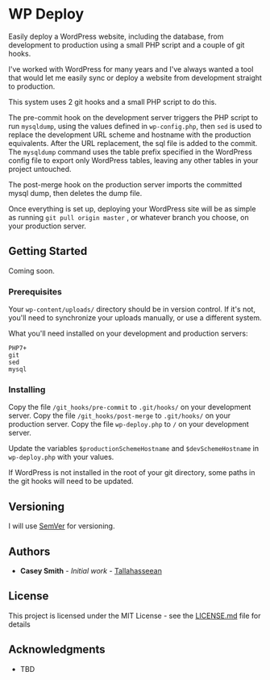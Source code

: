 # WP Deploy

Easily deploy a WordPress website, including the database, from development to production using a small PHP script and a couple of git hooks.

I've worked with WordPress for many years and I've always wanted a tool that would let me easily sync or deploy a website from development straight to production.

This system uses 2 git hooks and a small PHP script to do this.

The pre-commit hook on the development server triggers the PHP script to run `mysqldump`, using the values defined in `wp-config.php`, then `sed` is used to replace the development URL scheme and hostname with the production equivalents. After the URL replacement, the sql file is added to the commit. The `mysqldump` command uses the table prefix specified in the WordPress config file to export only WordPress tables, leaving any other tables in your project untouched.

The post-merge hook on the production server imports the committed mysql dump, then deletes the dump file.

Once everything is set up, deploying your WordPress site will be as simple as running `git pull origin master` , or whatever branch you choose, on your production server.

## Getting Started

Coming soon.

### Prerequisites

Your `wp-content/uploads/` directory should be in version control. If it's not, you'll need to synchronize your uploads manually, or use a different system.

What you'll need installed on your development and production servers:

```
PHP7+
git
sed
mysql
```

### Installing

Copy the file `/git_hooks/pre-commit` to `.git/hooks/` on your development server.
Copy the file `/git_hooks/post-merge` to `.git/hooks/` on your production server.
Copy the file `wp-deploy.php` to `/` on your development server.

Update the variables `$productionSchemeHostname` and `$devSchemeHostname` in `wp-deploy.php` with your values.

If WordPress is not installed in the root of your git directory, some paths in the git hooks will need to be updated.

## Versioning

I will use [SemVer](http://semver.org/) for versioning.

## Authors

* **Casey Smith** - *Initial work* - [Tallahasseean](https://github.com/Tallahasseean)

## License

This project is licensed under the MIT License - see the [LICENSE.md](LICENSE.md) file for details

## Acknowledgments

* TBD
